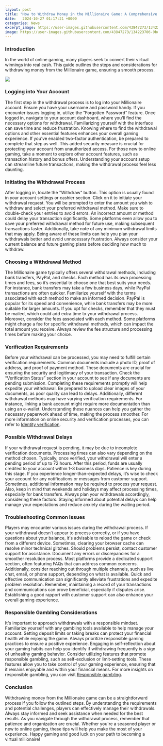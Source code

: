 ```yaml
---
layout: post
title: "How to Withdraw Money in the Millionaire Game: A Comprehensive Guide"
date:   2024-10-27 01:17:21 +0000
categories: News
excerpt_image: https://user-images.githubusercontent.com/43847273/134223706-0bd26069-d8a0-475b-a918-f151a401b819.png
image: https://user-images.githubusercontent.com/43847273/134223706-0bd26069-d8a0-475b-a918-f151a401b819.png
---
```


### Introduction
In the world of online gaming, many players seek to convert their virtual winnings into real cash. This guide outlines the steps and considerations for withdrawing money from the Millionaire game, ensuring a smooth process.

![](https://user-images.githubusercontent.com/43847273/134223706-0bd26069-d8a0-475b-a918-f151a401b819.png)
### Logging into Your Account
The first step in the withdrawal process is to log into your Millionaire account. Ensure you have your username and password handy. If you encounter issues logging in, utilize the “Forgotten Password” feature. Once logged in, navigate to your account dashboard, where you’ll find the necessary options for withdrawal.
Familiarizing yourself with the interface can save time and reduce frustration. Knowing where to find the withdrawal options and other essential features enhances your overall gaming experience. If you’ve enabled two-factor authentication, be prepared to complete that step as well. This added security measure is crucial for protecting your account from unauthorized access.
For those new to online gaming, take a moment to explore other account features, such as transaction history and bonus offers. Understanding your account setup can streamline future transactions, making the withdrawal process feel less daunting.
### Initiating the Withdrawal Process
After logging in, locate the "Withdraw" button. This option is usually found in your account settings or cashier section. Click on it to initiate your withdrawal request. You will be prompted to enter the amount you wish to withdraw and select your preferred withdrawal method. 
Make sure to double-check your entries to avoid errors. An incorrect amount or method could delay your transaction significantly. Some platforms even allow you to save your preferred withdrawal method for future use, making subsequent transactions faster. 
Additionally, take note of any minimum withdrawal limits that may apply. Being aware of these limits can help you plan your withdrawals better and avoid unnecessary frustration. Always consider your current balance and future gaming plans before deciding how much to withdraw.
### Choosing a Withdrawal Method
The Millionaire game typically offers several withdrawal methods, including bank transfers, PayPal, and checks. Each method has its own processing times and fees, so it’s essential to choose one that best suits your needs. For instance, bank transfers may take a few business days, while PayPal transactions are often quicker.
Familiarize yourself with the terms associated with each method to make an informed decision. PayPal is popular for its speed and convenience, while bank transfers may be more suitable for larger amounts. If you opt for checks, remember that they must be mailed, which could add extra time to your withdrawal process.
Moreover, consider the fees associated with each method. Some platforms might charge a fee for specific withdrawal methods, which can impact the total amount you receive. Always review the fee structure and processing times before making your choice. 
### Verification Requirements
Before your withdrawal can be processed, you may need to fulfill certain verification requirements. Common documents include a photo ID, proof of address, and proof of payment method. These documents are crucial for ensuring the security and legitimacy of your transaction.
Check the “Verification Status” section in your account to see if any documents are pending submission. Completing these requirements promptly will help expedite your withdrawal. Be prepared to upload clear images of your documents, as poor quality can lead to delays.
Additionally, different withdrawal methods may have varying verification requirements. For instance, linking a bank account might require more documentation than using an e-wallet. Understanding these nuances can help you gather the necessary paperwork ahead of time, making the process smoother.
For more information on online security and verification processes, you can refer to [Identity verification](https://fr.edu.vn/en/Identity_verification).
### Possible Withdrawal Delays
If your withdrawal request is pending, it may be due to incomplete verification documents. Processing times can also vary depending on the method chosen. Typically, once verified, your withdrawal will enter a pending period of up to 72 hours. After this period, funds are usually credited to your account within 1-3 business days.
Patience is key during this stage. If you experience longer-than-expected delays, it’s wise to check your account for any notifications or messages from customer support. Sometimes, additional information may be required to process your request.
Also, keep in mind that weekends and holidays may affect processing times, especially for bank transfers. Always plan your withdrawals accordingly, considering these factors. Staying informed about potential delays can help manage your expectations and reduce anxiety during the waiting period.
### Troubleshooting Common Issues
Players may encounter various issues during the withdrawal process. If your withdrawal doesn’t appear to process correctly, or if you have questions about your balance, it's advisable to reload the game or check from a different device. Sometimes, clearing your browser cache can resolve minor technical glitches.
Should problems persist, contact customer support for assistance. Document any errors or discrepancies for a smoother resolution process. Most platforms provide a dedicated support section, often featuring FAQs that can address common concerns.
Additionally, consider reaching out through multiple channels, such as live chat, email, or phone support, depending on what is available. Quick and effective communication can significantly alleviate frustrations and expedite problem resolution.
Remember, maintaining a record of your transactions and communications can prove beneficial, especially if disputes arise. Establishing a good rapport with customer support can also enhance your overall gaming experience.
### Responsible Gambling Considerations
It's important to approach withdrawals with a responsible mindset. Familiarize yourself with any gambling tools available to help manage your account. Setting deposit limits or taking breaks can protect your financial health while enjoying the game.
Always prioritize responsible gaming practices to ensure a positive experience. Engaging in self-reflection about your gaming habits can help you identify if withdrawing frequently is a sign of unhealthy gaming behavior. 
Consider utilizing features that promote responsible gambling, such as self-exclusion or limit-setting tools. These features allow you to take control of your gaming experience, ensuring that it remains enjoyable and within your financial means.
For more insights on responsible gambling, you can visit [Responsible gambling](https://fr.edu.vn/en/Responsible_gambling).
### Conclusion
Withdrawing money from the Millionaire game can be a straightforward process if you follow the outlined steps. By understanding the requirements and potential challenges, players can effectively manage their withdrawals. Always stay informed and seek assistance when needed for the best results.
As you navigate through the withdrawal process, remember that patience and organization are crucial. Whether you're a seasoned player or new to online gaming, these tips will help you make the most of your experience. Happy gaming and good luck on your path to becoming a virtual millionaire!
